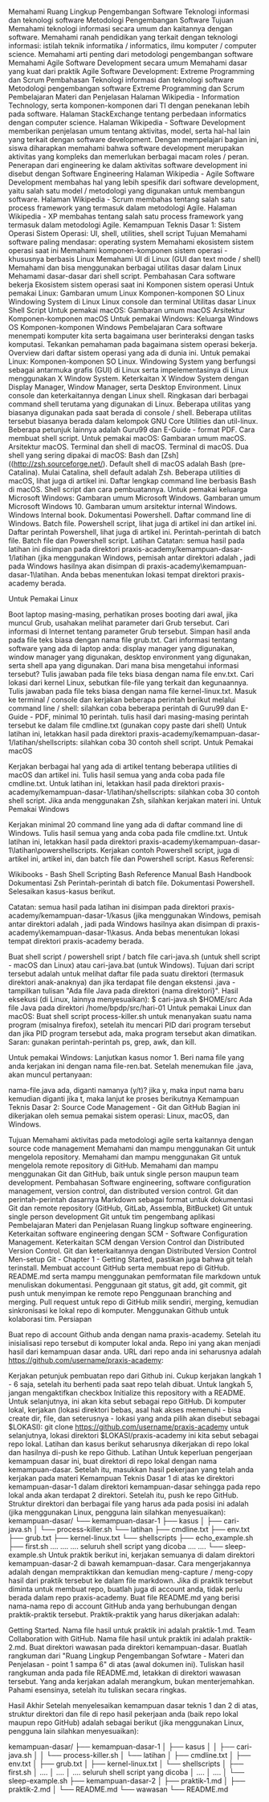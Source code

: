 Memahami Ruang Lingkup Pengembangan Software
Teknologi informasi dan teknologi software
Metodologi Pengembangan Software
Tujuan
Memahami teknologi informasi secara umum dan kaitannya dengan software.
Memahami ranah pendidikan yang terkait dengan teknologi informasi: istilah teknik informatika / informatics, ilmu komputer / computer science.
Memahami arti penting dari metodologi pengembangan software
Memahami Agile Software Development secara umum
Memahami dasar yang kuat dari praktik Agile Software Development: Extreme Programming dan Scrum
Pembahasan
Teknologi informasi dan teknologi software
Metodologi pengembangan software
Extreme Programming dan Scrum
Pembelajaran
Materi dan Penjelasan
Halaman Wikipedia - Information Technology, serta komponen-komponen dari TI dengan penekanan lebih pada software.
Halaman StackExchange tentang perbedaan informatics dengan computer science.
Halaman Wikipedia - Software Development memberikan penjelasan umum tentang aktivitas, model, serta hal-hal lain yang terkait dengan software development. Dengan mempelajari bagian ini, siswa diharapkan memahami bahwa software development merupakan aktivitas yang kompleks dan memerlukan berbagai macam roles / peran. Penerapan dari engineering ke dalam aktivitas software development ini disebut dengan Software Engineering
Halaman Wikipedia - Agile Software Development membahas hal yang lebih spesifik dari software development, yaitu salah satu model / metodologi yang digunakan untuk membangun software.
Halaman Wikipedia - Scrum membahas tentang salah satu process framework yang termasuk dalam metodologi Agile.
Halaman Wikipedia - XP membahas tentang salah satu process framework yang termasuk dalam metodologi Agile.
Kemampuan Teknis Dasar 1: Sistem Operasi
Sistem Operasi: UI, shell, utilities, shell script
Tujuan
Memahami software paling mendasar: operating system
Memahami ekosistem sistem operasi saat ini
Memahami komponen-komponen sistem operasi - khususnya berbasis Linux
Memahami UI di Linux (GUI dan text mode / shell)
Memahami dan bisa menggunakan berbagai utilitas dasar dalam Linux
Mehamami dasar-dasar dari shell script.
Pembahasan
Cara software bekerja
Ekosistem sistem operasi saat ini
Komponen sistem operasi
Untuk pemakai Linux:
Gambaran umum Linux
Komponen-komponen SO Linux
Windowing System di Linux
Linux console dan terminal
Utilitas dasar Linux
Shell Script
Untuk pemakai macOS:
Gambaran umum macOS
Arsitektur Komponen-komponen macOS
Untuk pemakai Windows:
Keluarga Windows OS
Komponen-komponen Windows
Pembelajaran
Cara software menempati komputer kita serta bagaimana user berinteraksi dengan tasks komputasi. Tekankan pemahaman pada bagaimana sistem operasi bekerja.
Overview dari daftar sistem operasi yang ada di dunia ini.
Untuk pemakai Linux:
Komponen-komponen SO Linux.
Windowing System yang berfungsi sebagai antarmuka grafis (GUI) di Linux serta impelementasinya di Linux menggunakan X Window System.
Keterkaitan X Window System dengan Display Manager, Window Manager, serta Desktop Environment.
Linux console dan keterkaitannya dengan Linux shell.
Ringkasan dari berbagai command shell terutama yang digunakan di Linux.
Beberapa utilitas yang biasanya digunakan pada saat berada di console / shell. Beberapa utilitas tersebut biasanya berada dalam kelompok GNU Core Utilities dan util-linux. Beberapa petunjuk lainnya adalah Guru99 dan E-Guide - format PDF.
Cara membuat shell script.
Untuk pemakai macOS:
Gambaran umum macOS.
Arsitektur macOS.
Terminal dan shell di macOS.
Terminal di macOS.
Dua shell yang sering dipakai di macOS: Bash dan [Zsh]((http://zsh.sourceforge.net/). Default shell di macOS adalah Bash (pre-Catalina). Mulai Catalina, shell default adalah Zsh.
Beberapa utilities di macOS, lihat juga di artikel ini.
Daftar lengkap command line berbasis Bash di macOS.
Shell script dan cara pembuatannya.
Untuk pemakai keluarga Microsoft Windows:
Gambaran umum Microsoft Windows.
Gambaran umum Microsoft Windows 10.
Gambaran umum arsitektur internal Windows.
Windows Internal book.
Dokumentasi Powershell.
Daftar command line di Windows.
Batch file.
Powershell script, lihat juga di artikel ini dan artikel ini.
Daftar perintah Powershell, lihat juga di artikel ini.
Perintah-perintah di batch file.
Batch file dan Powershell script.
Latihan
Catatan: semua hasil pada latihan ini disimpan pada direktori praxis-academy/kemampuan-dasar-1/latihan (jika menggunakan Windows, pemisah antar direktori adalah \, jadi pada Windows hasilnya akan disimpan di praxis-academy\kemampuan-dasar-1\latihan. Anda bebas menentukan lokasi tempat direktori praxis-academy berada.

Untuk Pemakai Linux

Boot laptop masing-masing, perhatikan proses booting dari awal, jika muncul Grub, usahakan melihat parameter dari Grub tersebut. Cari informasi di Internet tentang parameter Grub tersebut. Simpan hasil anda pada file teks biasa dengan nama file grub.txt.
Cari informasi tentang software yang ada di laptop anda: display manager yang digunakan, window manager yang digunakan, desktop environment yang digunakan, serta shell apa yang digunakan. Dari mana bisa mengetahui informasi tersebut? Tulis jawaban pada file teks biasa dengan nama file env.txt.
Cari lokasi dari kernel Linux, sebutkan file-file yang terkait dan kegunaannya. Tulis jawaban pada file teks biasa dengan nama file kernel-linux.txt.
Masuk ke terminal / console dan kerjakan beberapa perintah berikut melalui command line / shell:
silahkan coba beberapa perintah di Guru99 dan E-Guide - PDF, minimal 10 perintah.
tulis hasil dari masing-masing perintah tersebut ke dalam file cmdline.txt (gunakan copy paste dari shell)
Untuk latihan ini, letakkan hasil pada direktori praxis-academy/kemampuan-dasar-1/latihan/shellscripts: silahkan coba 30 contoh shell script.
Untuk Pemakai macOS

Kerjakan berbagai hal yang ada di artikel tentang beberapa utilities di macOS dan artikel ini. Tulis hasil semua yang anda coba pada file cmdline.txt.
Untuk latihan ini, letakkan hasil pada direktori praxis-academy/kemampuan-dasar-1/latihan/shellscripts: silahkan coba 30 contoh shell script. Jika anda menggunakan Zsh, silahkan kerjakan materi ini.
Untuk Pemakai Windows

Kerjakan minimal 20 command line yang ada di daftar command line di Windows. Tulis hasil semua yang anda coba pada file cmdline.txt.
Untuk latihan ini, letakkan hasil pada direktori praxis-academy\kemampuan-dasar-1\latihan\powershellscripts. Kerjakan contoh Powershell script, juga di artikel ini, artikel ini, dan batch file dan Powershell script.
Kasus
Referensi:

Wikibooks - Bash Shell Scripting
Bash Reference Manual
Bash Handbook
Dokumentasi Zsh
Perintah-perintah di batch file.
Dokumentasi Powershell.
Selesaikan kasus-kasus berikut.

Catatan: semua hasil pada latihan ini disimpan pada direktori praxis-academy/kemampuan-dasar-1/kasus (jika menggunakan Windows, pemisah antar direktori adalah , jadi pada Windows hasilnya akan disimpan di praxis-academy\kemampuan-dasar-1\kasus. Anda bebas menentukan lokasi tempat direktori praxis-academy berada.

Buat shell script / powershell sript / batch file cari-java.sh (untuk shell script - macOS dan Linux) atau cari-java.bat (untuk Windows). Tujuan dari script tersebut adalah untuk melihat daftar file pada suatu direktori (termasuk direktori anak-anaknya) dan jika terdapat file dengan ekstensi .java - tampilkan tulisan "Ada file Java pada direktori {nama direktori}". Hasil eksekusi (di Linux, lainnya menyesuaikan):
$ cari-java.sh $HOME/src
Ada file Java pada direktori /home/bpdp/src/hari-01
Untuk pemakai Linux dan macOS: Buat shell script process-killer.sh untuk menanyakan suatu nama program (misalnya firefox), setelah itu mencari PID dari program tersebut dan jika PID program tersebut ada, maka program tersebut akan dimatikan. Saran: gunakan perintah-perintah ps, grep, awk, dan kill.

Untuk pemakai Windows: Lanjutkan kasus nomor 1. Beri nama file yang anda kerjakan ini dengan nama file-ren.bat. Setelah menemukan file .java, akan muncul pertanyaan:

nama-file.java ada, diganti namanya (y/t)?
jika y, maka input nama baru kemudian diganti
jika t, maka lanjut ke proses berikutnya
Kemampuan Teknis Dasar 2: Source Code Management - Git dan GitHub
Bagian ini dikerjakan oleh semua pemakai sistem operasi: Linux, macOS, dan Windows.

Tujuan
Memahami aktivitas pada metodologi agile serta kaitannya dengan source code management
Memahami dan mampu menggunakan Git untuk mengelola repository.
Memahami dan mampu menggunakan Git untuk mengelola remote repository di GitHub.
Memahami dan mampu menggunakan Git dan GitHub, baik untuk single person maupun team development.
Pembahasan
Software engineering, software configuration management, version control, dan distributed version control.
Git dan perintah-perintah dasarnya
Markdown sebagai format untuk dokumentasi
Git dan remote repository (GitHub, GitLab, Assembla, BitBucket)
Git untuk single person development
Git untuk tim pengembang aplikasi
Pembelajaran
Materi dan Penjelasan
Ruang lingkup software engineering.
Keterkaitan software engineering dengan SCM - Software Configuration Management.
Keterkaitan SCM dengan Version Control dan Distributed Version Control.
Git dan keterkaitannya dengan Distributed Version Control
Men-setup Git - Chapter 1 - Getting Started, pastikan juga bahwa git telah terinstall.
Membuat account GitHub serta membuat repo di GitHub.
README.md serta mampu menggunakan pemformatan file markdown untuk menuliskan dokumentasi.
Penggunaan git status, git add, git commit, git push untuk menyimpan ke remote repo
Penggunaan branching and merging.
Pull request untuk repo di GitHub milik sendiri, merging, kemudian sinkronisasi ke lokal repo di komputer.
Menggunakan Github untuk kolaborasi tim.
Persiapan

Buat repo di account Github anda dengan nama praxis-academy. Setelah itu inisialisasi repo tersebut di komputer lokal anda. Repo ini yang akan menjadi hasil dari kemampuan dasar anda. URL dari repo anda ini seharusnya adalah https://github.com/username/praxis-academy:

Kerjakan petunjuk pembuatan repo dari Github ini. Cukup kerjakan langkah 1 - 6 saja, setelah itu berhenti pada saat repo telah dibuat. Untuk langkah 5, jangan mengaktifkan checkbox Initialize this repository with a README. Untuk selanjutnya, ini akan kita sebut sebagai repo GitHub.
Di komputer lokal, kerjakan (lokasi direktori bebas, asal hak akses memenuhi - bisa create dir, file, dan seterusnya - lokasi yang anda pilih akan disebut sebagai $LOKASI):
git clone https://github.com/username/praxis-academy
untuk selanjutnya, lokasi direktori $LOKASI/praxis-academy ini kita sebut sebagai repo lokal.
Latihan dan kasus berikut seharusnya dikerjakan di repo lokal dan hasilnya di-push ke repo Github.
Latihan
Untuk keperluan pengerjaan kemampuan dasar ini, buat direktori di repo lokal dengan nama kemampuan-dasar. Setelah itu, masukkan hasil pekerjaan yang telah anda kerjakan pada materi Kemampuan Teknis Dasar 1 di atas ke direktori kemampuan-dasar-1 dalam direktori kemampuan-dasar sehingga pada repo lokal anda akan terdapat 2 direktori. Setelah itu, push ke repo GitHub. Struktur direktori dan berbagai file yang harus ada pada posisi ini adalah (jika menggunakan Linux, pengguna lain silahkan menyesuaikan):
kemampuan-dasar/
└── kemampuan-dasar-1
    ├── kasus
    │   ├── cari-java.sh
    │   └── process-killer.sh
    └── latihan
        ├── cmdline.txt
        ├── env.txt
        ├── grub.txt
        ├── kernel-linux.txt
        └── shellscripts
            ├── echo_example.sh
            ├── first.sh
            ....
            ....
            .... seluruh shell script yang dicoba
            ....
            ....
            └── sleep-example.sh
Untuk praktik berikut ini, kerjakan semuanya di dalam direktori kemampuan-dasar-2 di bawah kemampuan-dasar. Cara mengerjakannya adalah dengan mempraktikkan dan kemudian meng-capture / meng-copy hasil dari praktik tersebut ke dalam file markdown. Jika di praktik tersebut diminta untuk membuat repo, buatlah juga di account anda, tidak perlu berada dalam repo praxis-academy. Buat file README.md yang berisi nama-nama repo di account GitHub anda yang berhubungan dengan praktik-praktik tersebut. Praktik-praktik yang harus dikerjakan adalah:

Getting Started. Nama file hasil untuk praktik ini adalah praktik-1.md.
Team Collaboration with GitHub. Nama file hasil untuk praktik ini adalah praktik-2.md.
Buat direktori wawasan pada direktori kemampuan-dasar. Buatlah rangkuman dari "Ruang Lingkup Pengembangan Sofwtare - Materi dan Penjelasan - point 1 sampa 6" di atas (awal dokumen ini). Tuliskan hasil rangkuman anda pada file README.md, letakkan di direktori wawasan tersebut. Yang anda kerjakan adalah merangkum, bukan menterjemahkan. Pahami esensinya, setelah itu tuliskan secara ringkas.

Hasil Akhir
Setelah menyelesaikan kemampuan dasar teknis 1 dan 2 di atas, struktur direktori dan file di repo hasil pekerjaan anda (baik repo lokal maupun repo GitHub) adalah sebagai berikut (jika menggunakan Linux, pengguna lain silahkan menyesuaikan):

kemampuan-dasar/
├── kemampuan-dasar-1
│   ├── kasus
│   │   ├── cari-java.sh
│   │   └── process-killer.sh
│   └── latihan
│       ├── cmdline.txt
│       ├── env.txt
│       ├── grub.txt
│       ├── kernel-linux.txt
│       └── shellscripts
│           ├── first.sh
│            ....
│            ....
│            .... seluruh shell script yang dicoba
│            ....
│            ....
│           └── sleep-example.sh
├── kemampuan-dasar-2
│   ├── praktik-1.md
│   ├── praktik-2.md
│   └── README.md
└── wawasan
    └── README.md